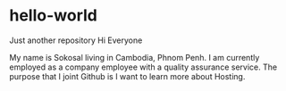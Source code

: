 # hello-world
Just another repository
Hi Everyone

My name is Sokosal living in Cambodia, Phnom Penh. I am currently employed as a company employee with a quality assurance service.
The purpose that I joint Github is I want to learn more about Hosting.
